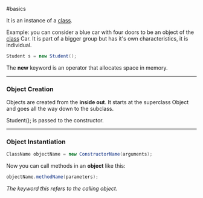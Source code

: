 #basics 

It is an instance of a [class](Class.md).

Example: you can consider a blue car with four doors to be an object of the [class](Class.md) Car. It is part of a bigger group but has it's own characteristics, it is individual.

```java
Student s = new Student();
```

The **new** keyword is an operator that allocates space in memory.

--------

### **Object Creation**

Objects are created from the **inside out**. It starts at the superclass Object and goes all the way down to the subclass.

Student(); is passed to the constructor.

-----------------

### **Object Instantiation**

```java
ClassName objectName = new ConstructorName(arguments);
```

Now you can call methods in an **object** like this:

```java
objectName.methodName(parameters);
```

*The keyword this refers to the calling object*.